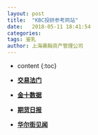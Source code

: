 ```yaml
---
layout: post
title:  "KBC投研参考网站"
date:   2018-05-11 18:41:54
categories: 
tags: 鉴乳
author: 上海袭胸资产管理公司
---
```


* content
{:toc}

* **[交易法门](https://www.jiaoyifamen.com/)**
* **[金十数据](ttps://www.jin10.com/)**
* **[期货日报](http://paper.7h365.com/Members/MemberIndex)**
* **[华尔街见闻](ttps://wallstreetcn.com/)**
